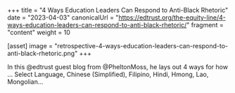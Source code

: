 +++
title = "4 Ways Education Leaders Can Respond to Anti-Black Rhetoric"
date = "2023-04-03"
canonicalUrl = "https://edtrust.org/the-equity-line/4-ways-education-leaders-can-respond-to-anti-black-rhetoric/"
fragment = "content"
weight = 10

[asset]
    image = "retrospective-4-ways-education-leaders-can-respond-to-anti-black-rhetoric.png"
+++

In this @edtrust guest blog from @PheltonMoss, he lays out 4 ways for how 
... Select Language, Chinese (Simplified), Filipino, Hindi, Hmong, Lao, 
Mongolian...
